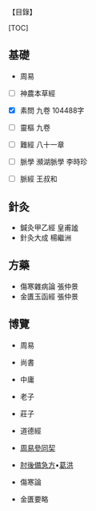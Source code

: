 

【目錄】

[TOC]

## 基礎

- 周易



- [ ] 神農本草經
- [x] 素問 九卷 104488字
- [ ] 靈樞 九卷
- [ ] 難經 八十一章
- [ ] 脈學 瀕湖脈學 李時珍
- [ ] 脈經 王叔和



## 針灸

- 鍼灸甲乙經 皇甫謐
- 針灸大成 楊繼洲



## 方藥

- 傷寒雜病論 張仲景
- 金匱玉函經 張仲景



## 博覽

- 周易
- 尚書
- 中庸
- 老子
- 莊子
- 道德經
- [周易參同契](https://zh.wikisource.org/wiki/周易參同契)



- [肘後備急方](https://zh.wikisource.org/wiki/肘後備急方)•[葛洪](https://zh.wikisource.org/wiki/Author:葛洪)
- 傷寒論
- 金匱要略

